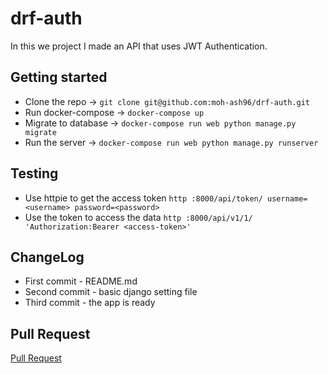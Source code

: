 # drf-auth

In this we project I made an API that uses JWT Authentication.

## Getting started

* Clone the repo -> `git clone git@github.com:moh-ash96/drf-auth.git`
* Run docker-compose -> `docker-compose up`
* Migrate to database -> `docker-compose run web python manage.py migrate`
* Run the server -> `docker-compose run web python manage.py runserver`

## Testing

* Use httpie to get the access token `http :8000/api/token/ username=<username> password=<password>`
* Use the token to access the data `http :8000/api/v1/1/ 'Authorization:Bearer <access-token>'`

## ChangeLog

* First commit - README.md
* Second commit - basic django setting file
* Third commit - the app is ready

## Pull Request

[Pull Request](https://github.com/moh-ash96/drf-auth/pull/1)

